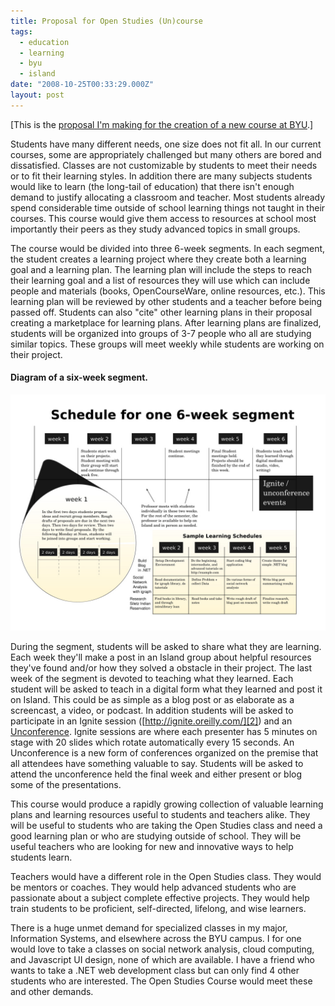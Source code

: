 ```yaml
---
title: Proposal for Open Studies (Un)course
tags:
  - education
  - learning
  - byu
  - island
date: "2008-10-25T00:33:29.000Z"
layout: post
---
```


[This is the [proposal I'm making for the creation of a new course at BYU][0].]

Students have many different needs, one size does not fit all. In our current courses, some are appropriately challenged but many others are bored and dissatisfied. Classes are not customizable by students to meet their needs or to fit their learning styles. In addition there are many subjects students would like to learn (the long-tail of education) that there isn't enough demand to justify allocating a classroom and teacher. Most students already spend considerable time outside of school learning things not taught in their courses. This course would give them access to resources at school most importantly their peers as they study advanced topics in small groups.

The course would be divided into three 6-week segments. In each segment, the student creates a learning project where they create both a learning goal and a learning plan. The learning plan will include the steps to reach their learning goal and a list of resources they will use which can include people and materials (books, OpenCourseWare, online resources, etc.). This learning plan will be reviewed by other students and a teacher before being passed off. Students can also "cite" other learning plans in their proposal creating a marketplace for learning plans. After learning plans are finalized, students will be organized into groups of 3-7 people who all are studying similar topics. These groups will meet weekly while students are working on their project.

#### Diagram of a six-week segment.

[![openstudies](./2969785767_ce6ff99643_b.jpg)][1]

During the segment, students will be asked to share what they are learning. Each week they'll make a post in an Island group about helpful resources they've found and/or how they solved a obstacle in their project. The last week of the segment is devoted to teaching what they learned. Each student will be asked to teach in a digital form what they learned and post it on Island. This could be as simple as a blog post or as elaborate as a screencast, a video, or podcast. In addition students will be asked to participate in an Ignite session ([http://ignite.oreilly.com/][2]) and an [Unconference][3]. Ignite sessions are where each presenter has 5 minutes on stage with 20 slides which rotate automatically every 15 seconds. An Unconference is a new form of conferences organized on the premise that all attendees have something valuable to say. Students will be asked to attend the unconference held the final week and either present or blog some of the presentations.

This course would produce a rapidly growing collection of valuable learning plans and learning resources useful to students and teachers alike. They will be useful to students who are taking the Open Studies class and need a good learning plan or who are studying outside of school. They will be useful teachers who are looking for new and innovative ways to help students learn.

Teachers would have a different role in the Open Studies class. They would be mentors or coaches. They would help advanced students who are passionate about a subject complete effective projects. They would help train students to be proficient, self-directed, lifelong, and wise learners.

There is a huge unmet demand for specialized classes in my major, Information Systems, and elsewhere across the BYU campus. I for one would love to take a classes on social network analysis, cloud computing, and Javascript UI design, none of which are available. I have a friend who wants to take a .NET web development class but can only find 4 other students who are interested. The Open Studies Course would meet these and other demands.


[0]: https://island.byu.edu/content/proposal-open-studies-uncourse
[1]: http://www.flickr.com/photos/82268668@N00/2969785767/ "openstudies by kylenumber5, on Flickr"
[2]: http://ignite.oreilly.com/
[3]: http://www.digital-web.com/articles/understanding_the_unconference/
